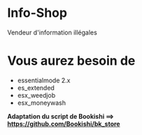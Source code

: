 # Info-Shop
Vendeur d'information illégales

**Vous aurez besoin de**
=

 * essentialmode 2.x
 * es_extended
 * esx_weedjob
 * esx_moneywash

**Adaptation du script de Bookishi ==> https://github.com/Bookishi/bk_store**
